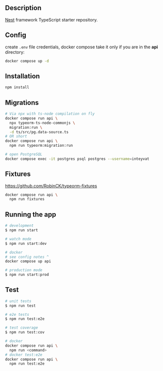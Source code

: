 
## Description

[Nest](https://github.com/nestjs/nest) framework TypeScript starter repository.

## Config

create `.env` file credentials, docker compose take it only
if you are in the **api** directory:
```bash
docker compose up -d
```

## Installation

```bash
npm install
```

## Migrations

```bash
# Via npx with ts-node compilation on fly
docker compose run api \
  npx typeorm-ts-node-commonjs \
  migration:run \
  -d ts/src/pg.data-source.ts
# OR short
docker compose run api \
  npm run typeorm:migration:run
```

```bash
# open PostgreSQL
docker compose exec -it postgres psql postgres --username=inteyvat
```

## Fixtures

https://github.com/RobinCK/typeorm-fixtures

```bash
docker compose run api \
  npm run fixtures
```

## Running the app

```bash
# development
$ npm run start

# watch mode
$ npm run start:dev

# docker
# see config notes ^
docker compose up api

# production mode
$ npm run start:prod
```

## Test

```bash
# unit tests
$ npm run test

# e2e tests
$ npm run test:e2e

# test coverage
$ npm run test:cov

# docker 
docker compose run api \
  npm run <command>
# docker test:e2e
docker compose run api \
  npm run test:e2e
```
